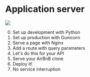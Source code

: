 # Application server

![](https://s3.amazonaws.com/alx-intranet.hbtn.io/uploads/medias/2018/9/c7d1ed0a2e10d1b4e9b3.jpg?X-Amz-Algorithm=AWS4-HMAC-SHA256&X-Amz-Credential=AKIARDDGGGOUSBVO6H7D%2F20221208%2Fus-east-1%2Fs3%2Faws4_request&X-Amz-Date=20221208T150805Z&X-Amz-Expires=86400&X-Amz-SignedHeaders=host&X-Amz-Signature=5f2b8c62db8791147639070c1aecc9a926900bb162915178210ced1ec057a71c)

0. Set up development with Python
1. Set up production with Gunicorn
2. Serve a page with Nginx
3. Add a route with query parameters
4. Let's do this for your API
5. Serve your AirBnB clone
6. Deploy it!
7. No service interruption
